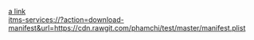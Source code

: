 [a link](itms-services://?action=download-manifest&url=https://cdn.rawgit.com/phamchi/test/master/manifest.plist)
</br>
<a href="itms-services://?action=download-manifest&amp;url=https://www.totalbrain.jp/app-def/version/ios/latest/manifest.plist">
  itms-services://?action=download-manifest&url=https://cdn.rawgit.com/phamchi/test/master/manifest.plist
</a>
